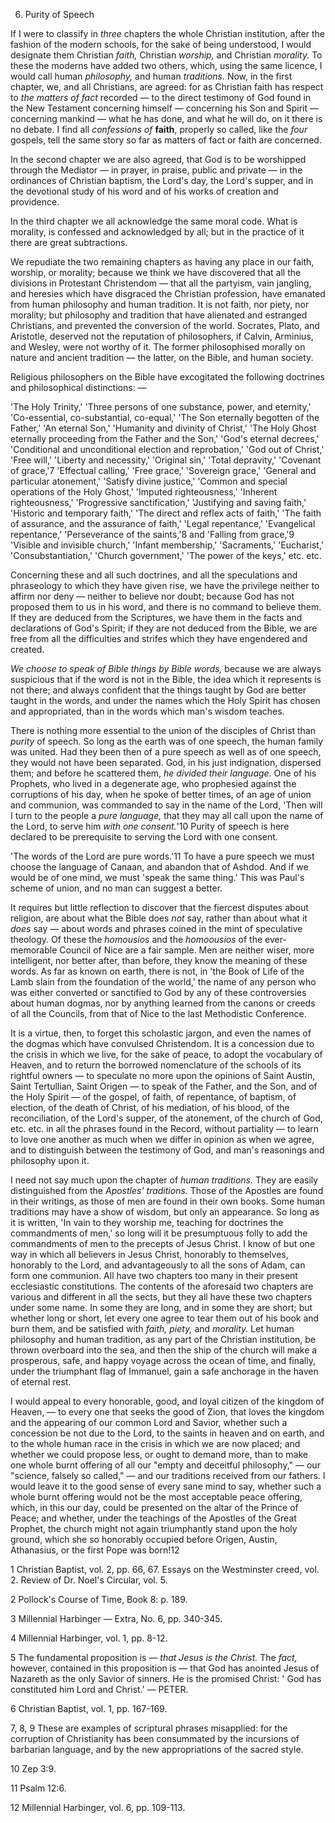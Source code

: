 6. Purity of Speech 

If  I  were  to  classify  in  *three*  chapters  the  whole  Christian institution, after the fashion of the modern schools, for the sake of being understood, I would designate them Christian *faith,* Christian *worship,* and Christian *morality.* To these the moderns have added two others, which, using the same licence,  I would  call human *philosophy,* and human *traditions.* Now, in the first chapter, we, and all Christians, are agreed: for as Christian faith has respect to *the matters of fact* recorded — to the direct testimony of God found in the New Testament concerning himself — concerning his Son and Spirit — concerning mankind — what he has done, and what he will do, on it there is no debate. I find all *confessions of* **faith**, properly so called, like the *four* gospels, tell the same story so far as matters of fact or faith are concerned. 

In  the  second  chapter  we  are  also  agreed,  that  God  is  to  be worshipped through the Mediator — in prayer, in praise, public and private — in the ordinances of Christian baptism, the Lord's day, the Lord's supper, and in the devotional study of his word and of his works of creation and providence. 

In the third chapter we all acknowledge the same moral code. What is  morality,  is  confessed  and  acknowledged  by  all;  but  in  the practice of it there are great subtractions. 

We repudiate the two remaining chapters as having any place in our  faith,  worship,  or  morality;  because  we  think  we  have discovered that all the divisions in Protestant Christendom — that all the partyism, vain jangling, and heresies which have disgraced the Christian profession, have emanated from human philosophy and human  tradition.  It  is  not  faith,  nor  piety,  nor  morality;  but philosophy  and  tradition  that  have  alienated  and  estranged Christians, and prevented the conversion of the world. Socrates, Plato, and Aristotle, deserved not the reputation of philosophers, if Calvin, Arminius, and Wesley, were not worthy of it. The former philosophised morally on nature and ancient tradition — the latter, on the Bible, and human society. 

Religious philosophers on the Bible have excogitated the following doctrines and philosophical distinctions: —  

'The Holy Trinity,' 'Three persons of one substance, power, and eternity,' 'Co-essential, co-substantial, co-equal,' 'The Son eternally begotten of the Father,' 'An eternal Son,' 'Humanity and divinity of Christ,' 'The Holy Ghost eternally proceeding from the Father and the  Son,'  'God's  eternal  decrees,'  'Conditional  and  unconditional election and reprobation,' 'God out of Christ,' 'Free will,' 'Liberty and necessity,' 'Original sin,' 'Total depravity,' 'Covenant of grace,'7 'Effectual  calling,'  'Free  grace,'  'Sovereign  grace,'  'General  and particular atonement,' 'Satisfy divine justice,' 'Common and special operations of the Holy Ghost,' 'Imputed righteousness,' 'Inherent righteousness,'  'Progressive sanctification,' 'Justifying and saving faith,' 'Historic and temporary faith,' 'The direct and reflex acts of faith,' 'The faith of assurance, and the assurance of faith,' 'Legal repentance,' 'Evangelical repentance,' 'Perseverance of the saints,'8 and  'Falling  from  grace,'9  'Visible  and  invisible  church,'  'Infant membership,' 'Sacraments,' 'Eucharist,' 'Consubstantiation,' 'Church government,' 'The power of the keys,' etc. etc. 

Concerning these and all such doctrines, and all the speculations and  phraseology  to  which  they  have  given  rise,  we  have  the privilege neither to affirm nor deny — neither to believe nor doubt; because God has not proposed them to us in his word, and there is no  command  to  believe  them.  If  they  are  deduced  from  the Scriptures, we have them in the facts and declarations of God's Spirit; if they are not deduced from the Bible, we are free from all the difficulties and strifes which they have engendered and created. 

*We choose to speak of Bible things by Bible words,* because we are always suspicious that if the word is not in the Bible, the idea which  it  represents  is  not  there;  and  always  confident  that  the things taught by God are better taught in the words, and under the names which the Holy Spirit has chosen and appropriated, than in the words which man's wisdom teaches. 

There is nothing more essential to the union of the disciples of Christ  than  *purity*  of  speech.  So  long  as  the  earth  was  of  one speech, the human family was united. Had they been then of a pure speech  as  well  as  of  one  speech,  they  would  not  have  been separated. God, in his just indignation, dispersed them; and before he scattered them, *he divided their language.* One of his Prophets, who  lived  in  a  degenerate  age,  who  prophesied  against  the corruptions of his day, when he spoke of better times, of an age of union and communion, was commanded to say in the name of the Lord, 'Then will I turn to the people a *pure language,* that they may all call upon the name of the Lord, to serve him *with one consent.*'10 Purity of speech is here declared to be prerequisite to serving the Lord with one consent. 

'The words of the Lord are pure words.'11 To have a pure speech we  must  choose  the  language  of  Canaan,  and  abandon  that  of Ashdod. And if we would be of one mind, we must 'speak the same thing.' This was Paul's scheme of union, and no man can suggest a better. 

It requires but little reflection to discover that the fiercest disputes about religion, are about what the Bible does *not* say, rather than about what it *does* say — about words and phrases coined in the mint of  speculative  theology.  Of  these  the  *homousios*  and  the *homoousios*  of  the  ever-memorable  Council  of  Nice  are  a  fair sample. Men are neither wiser, more intelligent, nor better after, than  before,  they  know  the  meaning  of  these  words.  As  far  as known on earth, there is not, in 'the Book of Life of the Lamb slain from the foundation of the world,' the name of any person who was either converted or sanctified to God by any of these controversies about human dogmas, nor by anything learned from the canons or creeds of all the Councils, from that of Nice to the last Methodistic Conference. 

It is a virtue, then, to forget this scholastic jargon, and even the names of the dogmas which have convulsed Christendom. It is a concession due to the crisis in which we live, for the sake of peace, to adopt the vocabulary of Heaven, and to return the borrowed nomenclature of the schools of its rightful owners — to speculate no more upon the opinions  of Saint Austin, Saint  Tertullian, Saint Origen — to  speak  of  the  Father,  and  the  Son,  and  of  the  Holy Spirit — of  the  gospel,  of  faith,  of  repentance,  of  baptism,  of election, of the death of Christ, of his mediation, of his blood, of the reconciliation, of the Lord's supper, of the atonement, of the church of God, etc. etc. in all the phrases found in the Record, without partiality — to learn to love one another as much when we differ in opinion as when we agree, and to distinguish between the testimony of God, and man's reasonings and philosophy upon it.  

I need not say much upon the chapter of *human traditions.* They are easily distinguished from the *Apostles' traditions.* Those of the Apostles are found in their writings, as those of men are found in their  own  books.  Some  human  traditions  may  have  a  show  of wisdom, but only an appearance. So long as it is written, 'In vain to they  worship  me,  teaching  for  doctrines  the  commandments  of men,'  so  long  will  it  be  presumptuous  folly  to  add  the commandments of men to the precepts of Jesus Christ. I know of but one way in which all believers in Jesus Christ, honorably to themselves, honorably to the Lord, and advantageously to all the sons of Adam, can form one communion. All have two chapters too many in their present ecclesiastic constitutions. The contents of the aforesaid two chapters are various and different in all the sects, but they all have these two chapters under some name. In some they are long, and in some they are short; but whether long or short, let every one agree to tear them out of his book and burn them, and be satisfied with *faith, piety,* and *morality.* Let human philosophy  and  human  tradition,  as  any  part  of  the  Christian institution, be thrown overboard into the sea, and then the ship of the church will make a prosperous, safe, and happy voyage across the  ocean  of  time,  and  finally,  under  the  triumphant  flag  of Immanuel, gain a safe anchorage in the haven of eternal rest. 

I would appeal to every honorable, good, and loyal citizen of the kingdom of Heaven, — to every one that seeks the good of Zion, that loves the kingdom and the appearing of our common Lord and Savior, whether such a concession be not due to the Lord, to the saints in heaven and on earth, and to the whole human race in the crisis in which we are now placed; and whether we could propose less,  or  ought  to  demand  more,  than  to  make  one  whole  burnt offering of all our "empty and deceitful philosophy," — our "science, falsely so called," — and our traditions received from our fathers. I would  leave  it  to  the  good  sense  of  every  sane  mind  to  say, whether  such  a  whole  burnt  offering  would  not  be  the  most acceptable  peace  offering,  which,  in  this  our  day,  could  be presented on the altar of the Prince of Peace; and whether, under the  teachings  of  the  Apostles  of  the  Great  Prophet,  the  church might not again triumphantly stand upon the holy ground, which she so honorably occupied before Origen, Austin, Athanasius, or the first Pope was born!12

1 Christian Baptist, vol. 2, pp. 66, 67. Essays on the Westminster creed, vol. 2. Review of Dr. Noel's Circular, vol. 5.  

2 Pollock's Course of Time, Book 8: p. 189.  

3 Millennial Harbinger —  Extra, No. 6, pp. 340-345.  

4 Millennial Harbinger, vol. 1, pp. 8-12.  

5 The fundamental proposition is — *that Jesus is the Christ.* The *fact,* however, contained in this proposition is — that God has anointed Jesus of Nazareth as the only Savior of sinners. He is the promised Christ: ' God has constituted him Lord and Christ.' —  PETER.  

6 Christian Baptist, vol. 1, pp. 167-169.  

7, 8, 9 These are examples of scriptural phrases misapplied: for the corruption of Christianity has been consummated by the incursions of barbarian language, and by the new appropriations of the sacred style.  

10 Zep 3:9.  

11 Psalm 12:6.  

12 Millennial Harbinger, vol. 6, pp. 109-113.  

